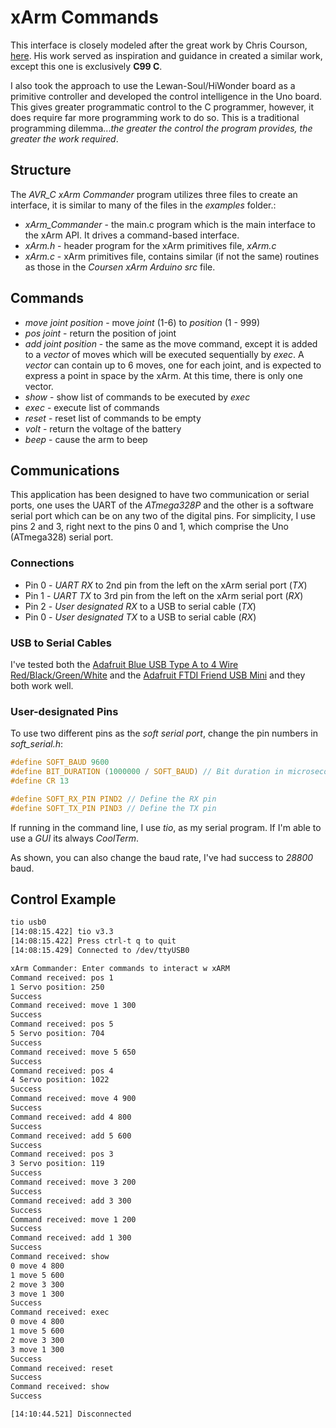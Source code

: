 # xArm Commands

This interface is closely modeled after the great work by Chris Courson, [here](https://github.com/ccourson/xArmServoController). His work served as inspiration and guidance in created a similar work, except this one is exclusively **C99 C**.

I also took the approach to use the Lewan-Soul/HiWonder board as a primitive controller and developed the control intelligence in the Uno board. This gives greater programmatic control to the C programmer, however, it does require far more programming work to do so. This is a traditional programming dilemma...*the greater the control the program provides, the greater the work required*.

## Structure
The *AVR_C xArm Commander* program utilizes three files to create an interface, it is similar to many of the files in the *examples* folder.:

* *xArm_Commander* - the main.c program which is the main interface to the xArm API. It drives a command-based interface.
* *xArm.h* - header program for the xArm primitives file, *xArm.c*
* *xArm.c* - xArm primitives file, contains similar (if not the same) routines as those in the *Coursen xArm Arduino src* file.

## Commands
* *move joint position* - move *joint* (1-6) to *position* (1 - 999)
* *pos joint* - return the position of joint
* *add joint position* - the same as the move command, except it is added to a *vector* of moves which will be executed sequentially by *exec*. A *vector* can contain up to 6 moves, one for each joint, and is expected to express a point in space by the xArm. At this time, there is only one vector.
* *show* - show list of commands to be executed by *exec*
* *exec* - execute list of commands
* *reset* - reset list of commands to be empty
* *volt* - return the voltage of the battery
* *beep* - cause the arm to beep


## Communications
This application has been designed to have two communication or serial ports, one uses the UART of the *ATmega328P* and the other is a software serial port which can be on any two of the digital pins. For simplicity, I use pins 2 and 3, right next to the pins 0 and 1, which comprise the Uno (ATmega328) serial port. 

### Connections
* Pin 0 - *UART RX* to 2nd pin from the left on the xArm serial port (*TX*)
* Pin 1 - *UART TX* to 3rd pin from the left on the xArm serial port (*RX*)
* Pin 2 - *User designated RX* to a USB to serial cable (*TX*)
* Pin 0 - *User designated TX* to a USB to serial cable (*RX*)

### USB to Serial Cables
I've tested both the [Adafruit Blue USB Type A to 4 Wire Red/Black/Green/White](https://www.adafruit.com/product/954) and the [Adafruit FTDI Friend USB Mini](https://www.adafruit.com/product/284) and they both work well.

### User-designated Pins
To use two different pins as the *soft serial port*, change the pin numbers in *soft_serial.h*:

```C
#define SOFT_BAUD 9600
#define BIT_DURATION (1000000 / SOFT_BAUD) // Bit duration in microseconds
#define CR 13

#define SOFT_RX_PIN PIND2 // Define the RX pin
#define SOFT_TX_PIN PIND3 // Define the TX pin
``` 

If running in the command line, I use *tio*, as my serial program. If I'm able to use a *GUI* its always *CoolTerm*.

As shown, you can also change the baud rate, I've had success to *28800* baud.

## Control Example
```bash
tio usb0
[14:08:15.422] tio v3.3
[14:08:15.422] Press ctrl-t q to quit
[14:08:15.429] Connected to /dev/ttyUSB0

xArm Commander: Enter commands to interact w xARM
Command received: pos 1
1 Servo position: 250
Success
Command received: move 1 300
Success
Command received: pos 5
5 Servo position: 704
Success
Command received: move 5 650
Success
Command received: pos 4
4 Servo position: 1022
Success
Command received: move 4 900
Success
Command received: add 4 800
Success
Command received: add 5 600
Success
Command received: pos 3
3 Servo position: 119
Success
Command received: move 3 200
Success
Command received: add 3 300
Success
Command received: move 1 200
Success
Command received: add 1 300
Success
Command received: show
0 move 4 800
1 move 5 600
2 move 3 300
3 move 1 300
Success
Command received: exec
0 move 4 800
1 move 5 600
2 move 3 300
3 move 1 300
Success
Command received: reset
Success
Command received: show
Success

[14:10:44.521] Disconnected
```
